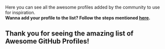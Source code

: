 Here you can see all the awesome profiles added by the community to use for inspiration.\
**Wanna add your profile to the list? Follow the steps mentioned [here](/awesome-github-profiles).**

<!-- DO NOT EDIT THIS SECTION -->
<!--START_SECTION:data-section-->

<!--END_SECTION:data-section-->

## Thank you for seeing the amazing list of **Awesome GitHub Profiles**!
